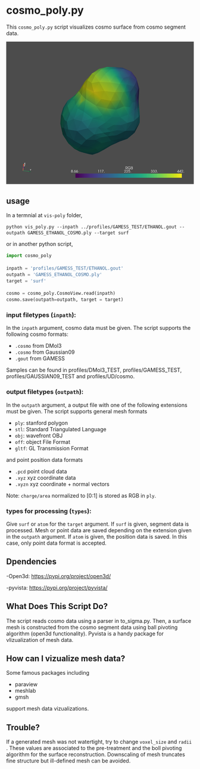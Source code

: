 # cosmo_poly.py

This `cosmo_poly.py` script visualizes cosmo surface from cosmo segment data.

![cosmo surface image](ethanol.png)

## usage

In a termnial at `vis-poly` folder,
```termnial
python vis_poly.py --inpath ../profiles/GAMESS_TEST/ETHANOL.gout --outpath GAMESS_ETHANOL_COSMO.ply --target surf 
```

or in another python script,

```python
import cosmo_poly

inpath = 'profiles/GAMESS_TEST/ETHANOL.gout'
outpath = 'GAMESS_ETHANOL_COSMO.ply'
target = 'surf'

cosmo = cosmo_poly.CosmoView.read(inpath)
cosmo.save(outpath=outpath, target = target)
```

### input filetypes (`inpath`):

In the `inpath`  argument, cosmo data must be given. The script supports the following cosmo formats:
- `.cosmo`  from DMol3
- `.cosmo`  from Gaussian09
- `.gout`  from GAMESS

Samples can be found in profiles/DMol3_TEST, profiles/GAMESS_TEST, profiles/GAUSSIAN09_TEST and profiles/UD/cosmo.

### output filetypes (`outpath`):

In the `outpath`  argument, a output file with one of the following extensions must be given. The script supports general mesh formats  

- `ply`: stanford polygon
- `stl`: Standard Triangulated Language
- `obj`: wavefront OBJ
- `off`: object File Format
- `gltf`: GL Transmission Format

and point position data formats
- `.pcd`  point cloud data
- `.xyz`  xyz coordinate data 
- `.xyzn`  xyz coordinate + normal vectors

Note: `charge/area` normalized to [0:1] is stored as RGB in `ply`.

### types for processing (`types`):

Give `surf`  or `atom` for the `target`  argument. If `surf` is given, segment data is processed. Mesh or point data are saved depending on the extension given in the `outpath` argument.
If `atom`  is given, the position data is saved. In this case, only point data format is accepted.

## Dpendencies

-Open3d: https://pypi.org/project/open3d/

-pyvista: https://pypi.org/project/pyvista/

## What Does This Script Do?

The script reads cosmo data using a parser in to_sigma.py. Then, a surface mesh is constructed from the cosmo segment data using ball pivoting algorithm (open3d functionality).  Pyvista is a handy package for vlizualization of mesh data. 

## How can I vizualize mesh data?

Some famous packages including
- paraview
- meshlab
- gmsh

support mesh data vizualizations.

## Trouble?

If a generated mesh was not watertight, try to change `voxel_size` and `radii` . These values are associated to the pre-treatment and the boll pivoting algorithm for the surface reconstruction. Downscaling of mesh truncates fine structure but ill-defined mesh can be avoided. 